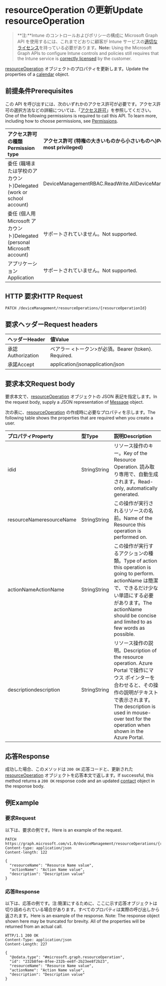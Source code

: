 # <a name="update-resourceoperation"></a><span data-ttu-id="e63c4-101">resourceOperation の更新</span><span class="sxs-lookup"><span data-stu-id="e63c4-101">Update resourceOperation</span></span>

> <span data-ttu-id="e63c4-102">**注:**Intune のコントロールおよびポリシーの構成に Microsoft Graph API を使用するには、これまでどおりに顧客が Intune サービスの[適切なライセンス](https://go.microsoft.com/fwlink/?linkid=839381)を持っている必要があります。</span><span class="sxs-lookup"><span data-stu-id="e63c4-102">**Note:** Using the Microsoft Graph APIs to configure Intune controls and policies still requires that the Intune service is [correctly licensed](https://go.microsoft.com/fwlink/?linkid=839381) by the customer.</span></span>

<span data-ttu-id="e63c4-103">[resourceOperation](../resources/intune_rbac_resourceoperation.md) オブジェクトのプロパティを更新します。</span><span class="sxs-lookup"><span data-stu-id="e63c4-103">Update the properties of a [calendar](../resources/intune_rbac_resourceoperation.md) object.</span></span>
## <a name="prerequisites"></a><span data-ttu-id="e63c4-104">前提条件</span><span class="sxs-lookup"><span data-stu-id="e63c4-104">Prerequisites</span></span>
<span data-ttu-id="e63c4-p101">この API を呼び出すには、次のいずれかのアクセス許可が必要です。アクセス許可の選択方法などの詳細については、「[アクセス許可](../../../concepts/permissions_reference.md)」を参照してください。</span><span class="sxs-lookup"><span data-stu-id="e63c4-p101">One of the following permissions is required to call this API. To learn more, including how to choose permissions, see [Permissions](../../../concepts/permissions_reference.md).</span></span>

|<span data-ttu-id="e63c4-107">アクセス許可の種類</span><span class="sxs-lookup"><span data-stu-id="e63c4-107">Permission type</span></span>|<span data-ttu-id="e63c4-108">アクセス許可 (特権の大きいものから小さいものへ)</span><span class="sxs-lookup"><span data-stu-id="e63c4-108">Permissions (from least to most privileged)</span></span>|
|:---|:---|
|<span data-ttu-id="e63c4-109">委任 (職場または学校のアカウント)</span><span class="sxs-lookup"><span data-stu-id="e63c4-109">Delegated (work or school account)</span></span>|<span data-ttu-id="e63c4-110">DeviceManagementRBAC.ReadWrite.All</span><span class="sxs-lookup"><span data-stu-id="e63c4-110">DeviceManagementRBAC.ReadWrite.All</span></span>|
|<span data-ttu-id="e63c4-111">委任 (個人用 Microsoft アカウント)</span><span class="sxs-lookup"><span data-stu-id="e63c4-111">Delegated (personal Microsoft account)</span></span>|<span data-ttu-id="e63c4-112">サポートされていません。</span><span class="sxs-lookup"><span data-stu-id="e63c4-112">Not supported.</span></span>|
|<span data-ttu-id="e63c4-113">アプリケーション</span><span class="sxs-lookup"><span data-stu-id="e63c4-113">Application</span></span>|<span data-ttu-id="e63c4-114">サポートされていません。</span><span class="sxs-lookup"><span data-stu-id="e63c4-114">Not supported.</span></span>|

## <a name="http-request"></a><span data-ttu-id="e63c4-115">HTTP 要求</span><span class="sxs-lookup"><span data-stu-id="e63c4-115">HTTP Request</span></span>
<!-- {
  "blockType": "ignored"
}
-->
``` http
PATCH /deviceManagement/resourceOperations/{resourceOperationId}
```

## <a name="request-headers"></a><span data-ttu-id="e63c4-116">要求ヘッダー</span><span class="sxs-lookup"><span data-stu-id="e63c4-116">Request headers</span></span>
|<span data-ttu-id="e63c4-117">ヘッダー</span><span class="sxs-lookup"><span data-stu-id="e63c4-117">Header</span></span>|<span data-ttu-id="e63c4-118">値</span><span class="sxs-lookup"><span data-stu-id="e63c4-118">Value</span></span>|
|:---|:---|
|<span data-ttu-id="e63c4-119">承認</span><span class="sxs-lookup"><span data-stu-id="e63c4-119">Authorization</span></span>|<span data-ttu-id="e63c4-120">ベアラー &lt;トークン&gt;が必須。</span><span class="sxs-lookup"><span data-stu-id="e63c4-120">Bearer {token}. Required.</span></span>|
|<span data-ttu-id="e63c4-121">承諾</span><span class="sxs-lookup"><span data-stu-id="e63c4-121">Accept</span></span>|<span data-ttu-id="e63c4-122">application/json</span><span class="sxs-lookup"><span data-stu-id="e63c4-122">application/json</span></span>|

## <a name="request-body"></a><span data-ttu-id="e63c4-123">要求本文</span><span class="sxs-lookup"><span data-stu-id="e63c4-123">Request body</span></span>
<span data-ttu-id="e63c4-124">要求本文で、[resourceOperation](../resources/intune_rbac_resourceoperation.md) オブジェクトの JSON 表記を指定します。</span><span class="sxs-lookup"><span data-stu-id="e63c4-124">In the request body, supply a JSON representation of [Message](../resources/intune_rbac_resourceoperation.md) object.</span></span>

<span data-ttu-id="e63c4-125">次の表に、[resourceOperation](../resources/intune_rbac_resourceoperation.md) の作成時に必要なプロパティを示します。</span><span class="sxs-lookup"><span data-stu-id="e63c4-125">The following table shows the properties that are required when you create a user.</span></span>

|<span data-ttu-id="e63c4-126">プロパティ</span><span class="sxs-lookup"><span data-stu-id="e63c4-126">Property</span></span>|<span data-ttu-id="e63c4-127">型</span><span class="sxs-lookup"><span data-stu-id="e63c4-127">Type</span></span>|<span data-ttu-id="e63c4-128">説明</span><span class="sxs-lookup"><span data-stu-id="e63c4-128">Description</span></span>|
|:---|:---|:---|
|<span data-ttu-id="e63c4-129">id</span><span class="sxs-lookup"><span data-stu-id="e63c4-129">id</span></span>|<span data-ttu-id="e63c4-130">String</span><span class="sxs-lookup"><span data-stu-id="e63c4-130">String</span></span>|<span data-ttu-id="e63c4-131">リソース操作のキー。</span><span class="sxs-lookup"><span data-stu-id="e63c4-131">Key of the Resource Operation.</span></span> <span data-ttu-id="e63c4-132">読み取り専用で、自動生成されます。</span><span class="sxs-lookup"><span data-stu-id="e63c4-132">Read-only, automatically generated.</span></span>|
|<span data-ttu-id="e63c4-133">resourceName</span><span class="sxs-lookup"><span data-stu-id="e63c4-133">resourceName</span></span>|<span data-ttu-id="e63c4-134">String</span><span class="sxs-lookup"><span data-stu-id="e63c4-134">String</span></span>|<span data-ttu-id="e63c4-135">この操作が実行されるリソースの名前。</span><span class="sxs-lookup"><span data-stu-id="e63c4-135">Name of the Resource this operation is performed on.</span></span>|
|<span data-ttu-id="e63c4-136">actionName</span><span class="sxs-lookup"><span data-stu-id="e63c4-136">ActionName</span></span>|<span data-ttu-id="e63c4-137">String</span><span class="sxs-lookup"><span data-stu-id="e63c4-137">String</span></span>|<span data-ttu-id="e63c4-138">この操作が実行するアクションの種類。</span><span class="sxs-lookup"><span data-stu-id="e63c4-138">Type of action this operation is going to perform.</span></span> <span data-ttu-id="e63c4-139">actionName は簡潔で、できるだけ少ない単語にする必要があります。</span><span class="sxs-lookup"><span data-stu-id="e63c4-139">The actionName should be concise and limited to as few words as possible.</span></span>|
|<span data-ttu-id="e63c4-140">description</span><span class="sxs-lookup"><span data-stu-id="e63c4-140">description</span></span>|<span data-ttu-id="e63c4-141">String</span><span class="sxs-lookup"><span data-stu-id="e63c4-141">String</span></span>|<span data-ttu-id="e63c4-142">リソース操作の説明。</span><span class="sxs-lookup"><span data-stu-id="e63c4-142">Description of the resource operation.</span></span> <span data-ttu-id="e63c4-143">Azure Portal で操作にマウス ポインターを合わせると、その操作の説明がテキストで表示されます。</span><span class="sxs-lookup"><span data-stu-id="e63c4-143">The description is used in mouse-over text for the operation when shown in the Azure Portal.</span></span>|



## <a name="response"></a><span data-ttu-id="e63c4-144">応答</span><span class="sxs-lookup"><span data-stu-id="e63c4-144">Response</span></span>
<span data-ttu-id="e63c4-145">成功した場合、このメソッドは `200 OK` 応答コードと、更新された [resourceOperation](../resources/intune_rbac_resourceoperation.md) オブジェクトを応答本文で返します。</span><span class="sxs-lookup"><span data-stu-id="e63c4-145">If successful, this method returns a `200 OK` response code and an updated [contact](../resources/intune_rbac_resourceoperation.md) object in the response body.</span></span>

## <a name="example"></a><span data-ttu-id="e63c4-146">例</span><span class="sxs-lookup"><span data-stu-id="e63c4-146">Example</span></span>
### <a name="request"></a><span data-ttu-id="e63c4-147">要求</span><span class="sxs-lookup"><span data-stu-id="e63c4-147">Request</span></span>
<span data-ttu-id="e63c4-148">以下は、要求の例です。</span><span class="sxs-lookup"><span data-stu-id="e63c4-148">Here is an example of the request.</span></span>
``` http
PATCH https://graph.microsoft.com/v1.0/deviceManagement/resourceOperations/{resourceOperationId}
Content-type: application/json
Content-length: 122

{
  "resourceName": "Resource Name value",
  "actionName": "Action Name value",
  "description": "Description value"
}
```

### <a name="response"></a><span data-ttu-id="e63c4-149">応答</span><span class="sxs-lookup"><span data-stu-id="e63c4-149">Response</span></span>
<span data-ttu-id="e63c4-p105">以下は、応答の例です。注:簡潔にするために、ここに示す応答オブジェクトは切り詰められている場合があります。すべてのプロパティは実際の呼び出しから返されます。</span><span class="sxs-lookup"><span data-stu-id="e63c4-p105">Here is an example of the response. Note: The response object shown here may be truncated for brevity. All of the properties will be returned from an actual call.</span></span>
``` http
HTTP/1.1 200 OK
Content-Type: application/json
Content-Length: 227

{
  "@odata.type": "#microsoft.graph.resourceOperation",
  "id": "232b8fee-8fee-232b-ee8f-2b23ee8f2b23",
  "resourceName": "Resource Name value",
  "actionName": "Action Name value",
  "description": "Description value"
}
```



